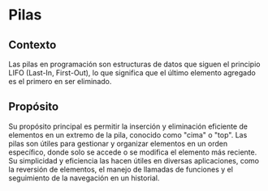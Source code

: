 # Pilas

## Contexto

Las pilas en programación son estructuras de datos que siguen el principio LIFO (Last-In, First-Out), lo que significa que el último elemento agregado es el primero en ser eliminado.

## Propósito

Su propósito principal es permitir la inserción y eliminación eficiente de elementos en un extremo de la pila, conocido como "cima" o "top". Las pilas son útiles para gestionar y organizar elementos en un orden específico, donde solo se accede o se modifica el elemento más reciente. Su simplicidad y eficiencia las hacen útiles en diversas aplicaciones, como la reversión de elementos, el manejo de llamadas de funciones y el seguimiento de la navegación en un historial.
